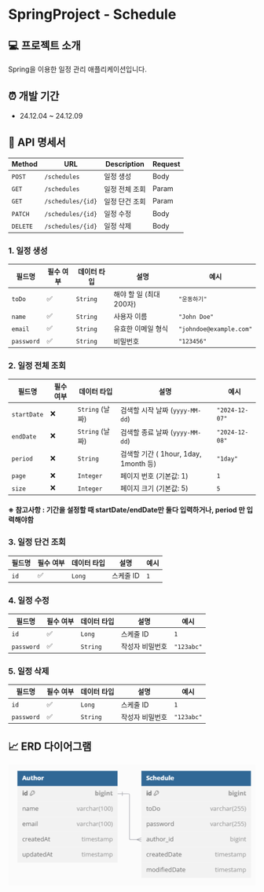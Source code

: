 # SpringProject - Schedule

## 💻 프로젝트 소개
Spring을 이용한 일정 관리 애플리케이션입니다.

## ⏰ 개발 기간
* 24.12.04 ~ 24.12.09

## 📌 API 명세서

| Method   | URL                | Description | Request |
|----------|--------------------|-------------|---------|
| `POST`   | `/schedules`       | 일정 생성       | Body
| `GET`    | `/schedules`       | 일정 전체 조회    | Param
| `GET`    | `/schedules/{id}`  | 일정 단건 조회    | Param
| `PATCH`  | `/schedules/{id}`  | 일정 수정       | Body
| `DELETE` | `/schedules/{id}` | 일정 삭제       | Body

### 1. 일정 생성

| 필드명      | 필수 여부 | 데이터 타입      | 설명                       | 예시                     |
|-------------|-----------|-----------------|----------------------------|--------------------------|
| `toDo`      | ✅        | `String`        | 해야 할 일 (최대 200자)     | `"운동하기"`             |
| `name`      | ✅        | `String`        | 사용자 이름                 | `"John Doe"`             |
| `email`     | ✅        | `String`        | 유효한 이메일 형식          | `"johndoe@example.com"`  |
| `password`  | ✅        | `String`        | 비밀번호                    | `"123456"`               |

### 2. 일정 전체 조회

| 필드명         | 필수 여부 | 데이터 타입        | 설명                              | 예시             |
|-------------|-----------|---------------|---------------------------------|----------------|
| `startDate` | ❌        | `String` (날짜) | 검색할 시작 날짜 (`yyyy-MM-dd`)        | `"2024-12-07"` |
| `endDate`   | ❌        | `String` (날짜) | 검색할 종료 날짜 (`yyyy-MM-dd`)        | `"2024-12-08"` |
| `period`    | ❌        | `String`      | 검색할 기간 ( 1hour, 1day, 1month 등) | `"1day"`         |
| `page`      | ❌        | `Integer`     | 페이지 번호 (기본값: 1)                 | `1`            |
| `size`      | ❌        | `Integer`     | 페이지 크기 (기본값: 5)                 | `5`            |

#### ※ 참고사항 : 기간을 설정할 때 startDate/endDate만 둘다 입력하거나, period 만 입력해야함

### 3. 일정 단건 조회
| 필드명        | 필수 여부 | 데이터 타입   | 설명       | 예시       |
|------------|-----------|----------|----------|----------|
| `id`       | ✅        | `Long`   | 스케줄 ID   | `1`      |

### 4. 일정 수정
| 필드명        | 필수 여부 | 데이터 타입   | 설명       | 예시       |
|------------|-----------|----------|----------|----------|
| `id`       | ✅        | `Long`   | 스케줄 ID   | `1`      |
| `password` | ✅        | `String` | 작성자 비밀번호 | `"123abc"` |

### 5. 일정 삭제
| 필드명 | 필수 여부 | 데이터 타입 | 설명      | 예시   |
|--------|-----------|------------|-----------|--------|
| `id`   | ✅        | `Long`     | 스케줄 ID | `1`    |
| `password` | ✅        | `String` | 작성자 비밀번호 | `"123abc"` |

## 📈 ERD 다이어그램

![img.png](img.png)